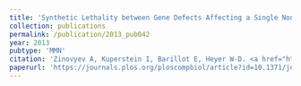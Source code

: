 ```yaml
---
title: 'Synthetic Lethality between Gene Defects Affecting a Single Non-essential Molecular Pathway with Reversible Steps'
collection: publications
permalink: /publication/2013_pub042
year: 2013
pubtype: 'MMN'
citation: 'Zinovyev A, Kuperstein I, Barillot E, Heyer W-D. <a href="https://journals.plos.org/ploscompbiol/article?id=10.1371/journal.pcbi.1003016">Synthetic Lethality between Gene Defects Affecting a Single Non-essential Molecular Pathway with Reversible Steps</a>. 2013. <i>PLoS Comput Biol</i> 9(4): e1003016'
paperurl: 'https://journals.plos.org/ploscompbiol/article?id=10.1371/journal.pcbi.1003016'
---
```


